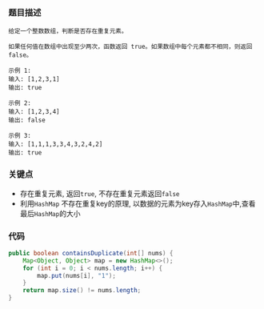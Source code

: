 
### 题目描述

```
给定一个整数数组，判断是否存在重复元素。

如果任何值在数组中出现至少两次，函数返回 true。如果数组中每个元素都不相同，则返回 false。

示例 1:
输入: [1,2,3,1]
输出: true

示例 2:
输入: [1,2,3,4]
输出: false

示例 3:
输入: [1,1,1,3,3,4,3,2,4,2]
输出: true

```



### 关键点

- 存在重复元素, 返回`true`, 不存在重复元素返回`false`
- 利用`HashMap` 不存在重复key的原理, 以数据的元素为key存入`HashMap`中,查看最后`HashMap`的大小


### 代码

```java
public boolean containsDuplicate(int[] nums) {
    Map<Object, Object> map = new HashMap<>();
    for (int i = 0; i < nums.length; i++) {
        map.put(nums[i], "1");
    }
    return map.size() != nums.length;
}
```

### 